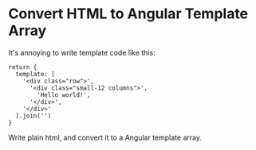 # Convert HTML to Angular Template Array

It's annoying to write template code like this:

```
return {
  template: [
    '<div class="row">',
      '<div class="small-12 columns">',
        'Hello world!',
      '</div>',
    '</div>'
  ].join('')
}
```

Write plain html, and convert it to a Angular template array.
